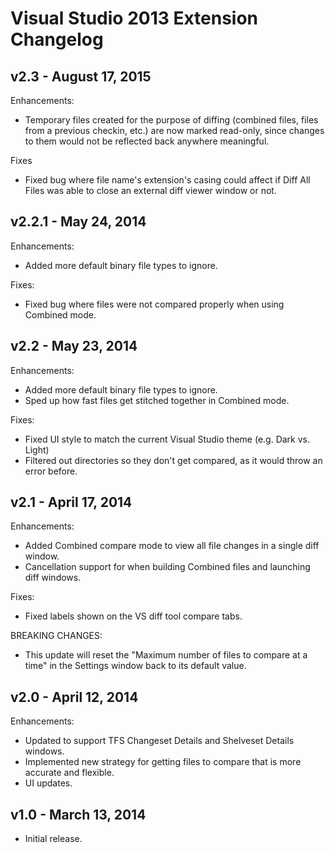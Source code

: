# Visual Studio 2013 Extension Changelog

## v2.3 - August 17, 2015

Enhancements:

- Temporary files created for the purpose of diffing (combined files, files from a previous checkin, etc.) are now marked read-only, since changes to them would not be reflected back anywhere meaningful.

Fixes

- Fixed bug where file name's extension's casing could affect if Diff All Files was able to close an external diff viewer window or not.

## v2.2.1 - May 24, 2014

Enhancements:

- Added more default binary file types to ignore.

Fixes:

- Fixed bug where files were not compared properly when using Combined mode.

## v2.2 - May 23, 2014

Enhancements:

- Added more default binary file types to ignore.
- Sped up how fast files get stitched together in Combined mode.

Fixes:

- Fixed UI style to match the current Visual Studio theme (e.g. Dark vs. Light)
- Filtered out directories so they don't get compared, as it would throw an error before.

## v2.1 - April 17, 2014

Enhancements:

- Added Combined compare mode to view all file changes in a single diff window.
- Cancellation support for when building Combined files and launching diff windows.

Fixes:

- Fixed labels shown on the VS diff tool compare tabs.

BREAKING CHANGES:

- This update will reset the "Maximum number of files to compare at a time" in the Settings window back to its default value.

## v2.0 - April 12, 2014

Enhancements:

- Updated to support TFS Changeset Details and Shelveset Details windows.
- Implemented new strategy for getting files to compare that is more accurate and flexible.
- UI updates.

## v1.0 - March 13, 2014

- Initial release.
